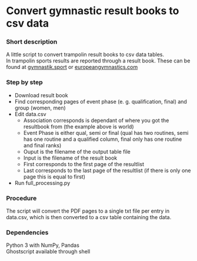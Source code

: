 # Convert gymnastic result books to csv data

### Short description

A little script to convert trampolin result books to csv data tables.  
In trampolin sports results are reported through a result book. These can be found at [gymnastik.sport](https://www.gymnastics.sport/site/events/searchresults.php) or [europeangymnastics.com](https://www.europeangymnastics.com/events)

### Step by step  

- Download result book
- Find corresponding pages of event phase (e. g. qualification, final) and group (women, men)
- Edit data.csv
	- Association corresponds is dependant of where you got the resultbook from (the example above is world)
	- Event Phase is either qual, semi or final (qual has two routines, semi has one routine and a qualified column, final only has one routine and final ranks)
	- Ouput is the filename of the output table file
	- Input is the filename of the result book
	- First corresponds to the first page of the resultlist
	- Last corresponds to the last page of the resultlist (if there is only one page this is equal to first)
- Run full_processing.py

### Procedure	

The script will convert the PDF pages to a single txt file per entry in data.csv, which is then converted to a csv table containing the data.

### Dependencies

Python 3 with NumPy, Pandas  
Ghostscript available through shell